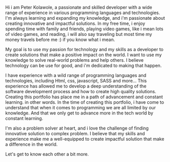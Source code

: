 Hi i am Peter Kolawole, 
a passionate and skilled developer with a wide range of experience in various programming languages and technologies. 
I'm always learning and expanding my knowledge, and i'm passionate about creating innovative and impactful solutions. In my free time, 
i enjoy spending time with family and friends, playing video games, like i mean lots of video games, and reading,
i will also say traveling but most time my money travels before me :) if you know what i mean.

My goal is to use my passion for technology and my skills as a developer to create solutions that make a positive impact on the world. 
I want to use my knowledge to solve real-world problems and help others. I believe technology can be use for good, 
and i'm dedicated to making that happen.

I have experience with a wild range of programming languages and technologies, including Html, css, javascript, SASS and more...
This experience has allowed me to develop a deep understanding of the software development process and how to create high quality solutions. 
Creating this portfolio has place me in a path of advancement and constant learning. in other words. In the time of creating this portfolio, 
i have come to understand that when it comes to programming we are all limited by our knowledge. 
And that we only get to advance more in the tech world by constant learning.

I'm also a problem solver at heart, and i love the challenge of finding innovative solution to complex problem. 
I believe that my skills and experience make me a well-equipped to create impactful solution that make a difference in the world.

Let's get to know each other a bit more.
